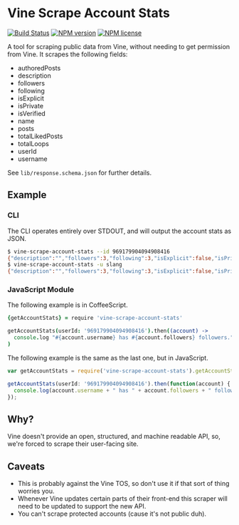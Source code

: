 # Vine Scrape Account Stats
[![Build Status](http://img.shields.io/travis/slang800/vine-scrape-account-stats.svg?style=flat-square)](https://travis-ci.org/slang800/vine-scrape-account-stats) [![NPM version](http://img.shields.io/npm/v/vine-scrape-account-stats.svg?style=flat-square)](https://www.npmjs.org/package/vine-scrape-account-stats) [![NPM license](http://img.shields.io/npm/l/vine-scrape-account-stats.svg?style=flat-square)](https://www.npmjs.org/package/vine-scrape-account-stats)

A tool for scraping public data from Vine, without needing to get permission from Vine. It scrapes the following fields:

- authoredPosts
- description
- followers
- following
- isExplicit
- isPrivate
- isVerified
- name
- posts
- totalLikedPosts
- totalLoops
- userId
- username

See `lib/response.schema.json` for further details.

## Example
### CLI
The CLI operates entirely over STDOUT, and will output the account stats as JSON.

```bash
$ vine-scrape-account-stats --id 969179904094908416
{"description":"","followers":3,"following":3,"isExplicit":false,"isPrivate":false,"isVerified":false,"name":"Sean Lang","totalLoops":30,"totalLikedPosts":14,"userId":"969179904094908416","username":"slang","authoredPosts":2,"posts":2}
$ vine-scrape-account-stats -u slang
{"description":"","followers":3,"following":3,"isExplicit":false,"isPrivate":false,"isVerified":false,"name":"Sean Lang","totalLoops":30,"totalLikedPosts":14,"userId":"969179904094908416","username":"slang","authoredPosts":2,"posts":2}
```

### JavaScript Module
The following example is in CoffeeScript.

```coffee
{getAccountStats} = require 'vine-scrape-account-stats'

getAccountStats(userId: '969179904094908416').then((account) ->
  console.log "#{account.username} has #{account.followers} followers."
)
```

The following example is the same as the last one, but in JavaScript.

```js
var getAccountStats = require('vine-scrape-account-stats').getAccountStats;

getAccountStats(userId: '969179904094908416').then(function(account) {
  console.log(account.username + " has " + account.followers + " followers.");
});
```

## Why?
Vine doesn't provide an open, structured, and machine readable API, so, we're forced to scrape their user-facing site.

## Caveats
- This is probably against the Vine TOS, so don't use it if that sort of thing worries you.
- Whenever Vine updates certain parts of their front-end this scraper will need to be updated to support the new API.
- You can't scrape protected accounts (cause it's not public duh).
